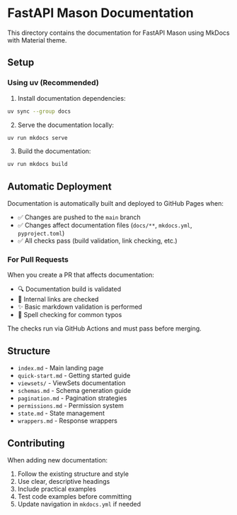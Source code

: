# FastAPI Mason Documentation

This directory contains the documentation for FastAPI Mason using MkDocs with Material theme.

## Setup

### Using uv (Recommended)

1. Install documentation dependencies:
```bash
uv sync --group docs
```

2. Serve the documentation locally:
```bash
uv run mkdocs serve
```

3. Build the documentation:
```bash
uv run mkdocs build
```

## Automatic Deployment

Documentation is automatically built and deployed to GitHub Pages when:

- ✅ Changes are pushed to the `main` branch
- ✅ Changes affect documentation files (`docs/**`, `mkdocs.yml`, `pyproject.toml`)
- ✅ All checks pass (build validation, link checking, etc.)

### For Pull Requests

When you create a PR that affects documentation:

- 🔍 Documentation build is validated
- 🔗 Internal links are checked
- ✨ Basic markdown validation is performed
- 📝 Spell checking for common typos

The checks run via GitHub Actions and must pass before merging.

## Structure

- `index.md` - Main landing page
- `quick-start.md` - Getting started guide
- `viewsets/` - ViewSets documentation
- `schemas.md` - Schema generation guide
- `pagination.md` - Pagination strategies
- `permissions.md` - Permission system
- `state.md` - State management
- `wrappers.md` - Response wrappers

## Contributing

When adding new documentation:

1. Follow the existing structure and style
2. Use clear, descriptive headings
3. Include practical examples
4. Test code examples before committing
5. Update navigation in `mkdocs.yml` if needed
